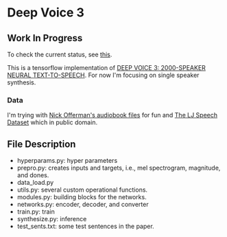 # Deep Voice 3

## **Work In Progress**
To check the current status, see [this](https://github.com/Kyubyong/deepvoice3/issues/9).

This is a tensorflow implementation of [DEEP VOICE 3: 2000-SPEAKER NEURAL TEXT-TO-SPEECH](https://arxiv.org/pdf/1710.07654.pdf). For now I'm focusing on single speaker synthesis.

### Data

I'm trying with [Nick Offerman's audiobook files](https://www.audible.com/pd/Fiction/The-Adventures-of-Tom-Sawyer-Audiobook/B01HQMQLWK?source_code=AUDORWS0628169HI5use) for fun and [The LJ Speech Dataset](https://keithito.com/LJ-Speech-Dataset) which in public domain.

## File Description

  * hyperparams.py: hyper parameters
  * prepro.py: creates inputs and targets, i.e., mel spectrogram, magnitude, and dones.
  * data_load.py
  * utils.py: several custom operational functions.
  * modules.py: building blocks for the networks.
  * networks.py: encoder, decoder, and converter
  * train.py: train
  * synthesize.py: inference
  * test_sents.txt: some test sentences in the paper.
